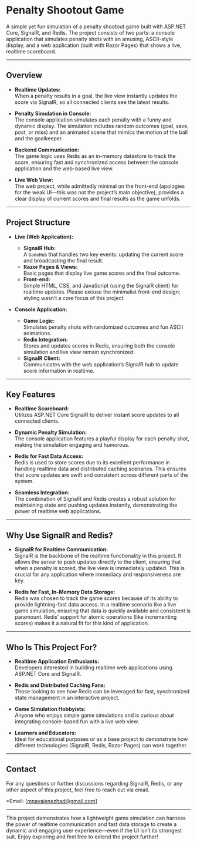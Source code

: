 # Penalty Shootout Game

A simple yet fun simulation of a penalty shootout game built with ASP.NET Core, SignalR, and Redis. The project consists of two parts: a console application that simulates penalty shots with an amusing, ASCII-style display, and a web application (built with Razor Pages) that shows a live, realtime scoreboard.

---

## Overview

- **Realtime Updates:**  
  When a penalty results in a goal, the live view instantly updates the score via SignalR, so all connected clients see the latest results.

- **Penalty Simulation in Console:**  
  The console application simulates each penalty with a funny and dynamic display. The simulation includes random outcomes (goal, save, post, or miss) and an animated scene that mimics the motion of the ball and the goalkeeper.

- **Backend Communication:**  
  The game logic uses Redis as an in-memory datastore to track the score, ensuring fast and synchronized access between the console application and the web-based live view.

- **Live Web View:**  
  The web project, while admittedly minimal on the front-end (apologies for the weak UI—this was not the project’s main objective), provides a clear display of current scores and final results as the game unfolds.

---

## Project Structure

- **Live (Web Application):**
  - **SignalR Hub:**  
    A `GameHub` that handles two key events: updating the current score and broadcasting the final result.
  - **Razor Pages & Views:**  
    Basic pages that display live game scores and the final outcome.
  - **Front-end:**  
    Simple HTML, CSS, and JavaScript (using the SignalR client) for realtime updates. Please excuse the minimalist front-end design; styling wasn’t a core focus of this project.

- **Console Application:**
  - **Game Logic:**  
    Simulates penalty shots with randomized outcomes and fun ASCII animations.
  - **Redis Integration:**  
    Stores and updates scores in Redis, ensuring both the console simulation and live view remain synchronized.
  - **SignalR Client:**  
    Communicates with the web application’s SignalR hub to update score information in realtime.

---

## Key Features

- **Realtime Scoreboard:**  
  Utilizes ASP.NET Core SignalR to deliver instant score updates to all connected clients.

- **Dynamic Penalty Simulation:**  
  The console application features a playful display for each penalty shot, making the simulation engaging and humorous.

- **Redis for Fast Data Access:**  
  Redis is used to store scores due to its excellent performance in handling realtime data and distributed caching scenarios. This ensures that score updates are swift and consistent across different parts of the system.

- **Seamless Integration:**  
  The combination of SignalR and Redis creates a robust solution for maintaining state and pushing updates instantly, demonstrating the power of realtime web applications.

---

## Why Use SignalR and Redis?

- **SignalR for Realtime Communication:**  
  SignalR is the backbone of the realtime functionality in this project. It allows the server to push updates directly to the client, ensuring that when a penalty is scored, the live view is immediately updated. This is crucial for any application where immediacy and responsiveness are key.

- **Redis for Fast, In-Memory Data Storage:**  
  Redis was chosen to track the game scores because of its ability to provide lightning-fast data access. In a realtime scenario like a live game simulation, ensuring that data is quickly available and consistent is paramount. Redis’ support for atomic operations (like incrementing scores) makes it a natural fit for this kind of application.

---

## Who Is This Project For?

- **Realtime Application Enthusiasts:**  
  Developers interested in building realtime web applications using ASP.NET Core and SignalR.
  
- **Redis and Distributed Caching Fans:**  
  Those looking to see how Redis can be leveraged for fast, synchronized state management in an interactive project.

- **Game Simulation Hobbyists:**  
  Anyone who enjoys simple game simulations and is curious about integrating console-based fun with a live web view.

- **Learners and Educators:**  
  Ideal for educational purposes or as a base project to demonstrate how different technologies (SignalR, Redis, Razor Pages) can work together.

---

## Contact

For any questions or further discussions regarding SignalR, Redis, or any other aspect of this project, feel free to reach out via email.

*Email: [mnavaienezhad@gmail.com]

---

This project demonstrates how a lightweight game simulation can harness the power of realtime communication and fast data storage to create a dynamic and engaging user experience—even if the UI isn’t its strongest suit. Enjoy exploring and feel free to extend the project further!

